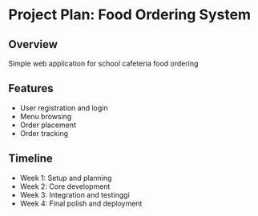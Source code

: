 # Project Plan: Food Ordering System 

## Overview 
Simple web application for school cafeteria food ordering 

## Features 
- User registration and login 
- Menu browsing 
- Order placement 
- Order tracking 

## Timeline 
- Week 1: Setup and planning 
- Week 2: Core development 
- Week 3: Integration and testinggi 
- Week 4: Final polish and deployment